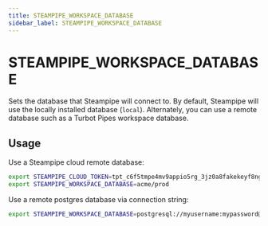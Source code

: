 ```yaml
---
title: STEAMPIPE_WORKSPACE_DATABASE
sidebar_label: STEAMPIPE_WORKSPACE_DATABASE
---
```



# STEAMPIPE_WORKSPACE_DATABASE
Sets the database that Steampipe will connect to. By default, Steampipe will use the locally installed database (`local`).  Alternately, you can use a remote database such as a Turbot Pipes workspace database.

## Usage 
Use a Steampipe cloud remote database:
```bash
export STEAMPIPE_CLOUD_TOKEN=tpt_c6f5tmpe4mv9appio5rg_3jz0a8fakekeyf8ng72qr646
export STEAMPIPE_WORKSPACE_DATABASE=acme/prod
```

Use a remote postgres database via connection string:
```bash
export STEAMPIPE_WORKSPACE_DATABASE=postgresql://myusername:mypassword@acme-prod.apse1.db.cloud.turbot.io:9193/aaa000
```